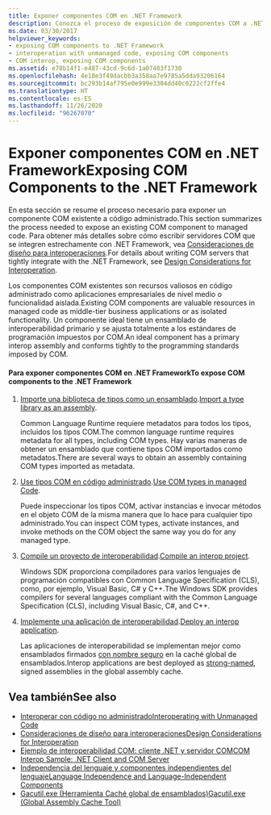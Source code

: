 ```yaml
---
title: Exponer componentes COM en .NET Framework
description: Conozca el proceso de exposición de componentes COM a .NET. Los componentes COM son valiosos en código administrado como aplicaciones empresariales de nivel medio o funcionalidad aislada.
ms.date: 03/30/2017
helpviewer_keywords:
- exposing COM components to .NET Framework
- interoperation with unmanaged code, exposing COM components
- COM interop, exposing COM components
ms.assetid: e78b14f1-e487-43cd-9c6d-1a07483f1730
ms.openlocfilehash: 4e18e3f49dacbb3a358aa7e9785a5dda93206164
ms.sourcegitcommit: bc293b14af795e0e999e3304dd40c0222cf2ffe4
ms.translationtype: HT
ms.contentlocale: es-ES
ms.lasthandoff: 11/26/2020
ms.locfileid: "96267070"
---
```

# <a name="exposing-com-components-to-the-net-framework"></a><span data-ttu-id="6fcdf-104">Exponer componentes COM en .NET Framework</span><span class="sxs-lookup"><span data-stu-id="6fcdf-104">Exposing COM Components to the .NET Framework</span></span>

<span data-ttu-id="6fcdf-105">En esta sección se resume el proceso necesario para exponer un componente COM existente a código administrado.</span><span class="sxs-lookup"><span data-stu-id="6fcdf-105">This section summarizes the process needed to expose an existing COM component to managed code.</span></span> <span data-ttu-id="6fcdf-106">Para obtener más detalles sobre cómo escribir servidores COM que se integren estrechamente con .NET Framework, vea [Consideraciones de diseño para interoperaciones](/previous-versions/dotnet/netframework-4.0/61aax4kh(v=vs.100)).</span><span class="sxs-lookup"><span data-stu-id="6fcdf-106">For details about writing COM servers that tightly integrate with the .NET Framework, see [Design Considerations for Interoperation](/previous-versions/dotnet/netframework-4.0/61aax4kh(v=vs.100)).</span></span>
  
 <span data-ttu-id="6fcdf-107">Los componentes COM existentes son recursos valiosos en código administrado como aplicaciones empresariales de nivel medio o funcionalidad aislada.</span><span class="sxs-lookup"><span data-stu-id="6fcdf-107">Existing COM components are valuable resources in managed code as middle-tier business applications or as isolated functionality.</span></span> <span data-ttu-id="6fcdf-108">Un componente ideal tiene un ensamblado de interoperabilidad primario y se ajusta totalmente a los estándares de programación impuestos por COM.</span><span class="sxs-lookup"><span data-stu-id="6fcdf-108">An ideal component has a primary interop assembly and conforms tightly to the programming standards imposed by COM.</span></span>  
  
#### <a name="to-expose-com-components-to-the-net-framework"></a><span data-ttu-id="6fcdf-109">Para exponer componentes COM en .NET Framework</span><span class="sxs-lookup"><span data-stu-id="6fcdf-109">To expose COM components to the .NET Framework</span></span>  
  
1. <span data-ttu-id="6fcdf-110">[Importe una biblioteca de tipos como un ensamblado](importing-a-type-library-as-an-assembly.md).</span><span class="sxs-lookup"><span data-stu-id="6fcdf-110">[Import a type library as an assembly](importing-a-type-library-as-an-assembly.md).</span></span>  
  
     <span data-ttu-id="6fcdf-111">Common Language Runtime requiere metadatos para todos los tipos, incluidos los tipos COM.</span><span class="sxs-lookup"><span data-stu-id="6fcdf-111">The common language runtime requires metadata for all types, including COM types.</span></span> <span data-ttu-id="6fcdf-112">Hay varias maneras de obtener un ensamblado que contiene tipos COM importados como metadatos.</span><span class="sxs-lookup"><span data-stu-id="6fcdf-112">There are several ways to obtain an assembly containing COM types imported as metadata.</span></span>  
  
2. <span data-ttu-id="6fcdf-113">[Use tipos COM en código administrado](/previous-versions/dotnet/netframework-4.0/3y76b69k(v=vs.100)).</span><span class="sxs-lookup"><span data-stu-id="6fcdf-113">[Use COM types in managed Code](/previous-versions/dotnet/netframework-4.0/3y76b69k(v=vs.100)).</span></span>  
  
     <span data-ttu-id="6fcdf-114">Puede inspeccionar los tipos COM, activar instancias e invocar métodos en el objeto COM de la misma manera que lo hace para cualquier tipo administrado.</span><span class="sxs-lookup"><span data-stu-id="6fcdf-114">You can inspect COM types, activate instances, and invoke methods on the COM object the same way you do for any managed type.</span></span>  
  
3. <span data-ttu-id="6fcdf-115">[Compile un proyecto de interoperabilidad](compiling-an-interop-project.md).</span><span class="sxs-lookup"><span data-stu-id="6fcdf-115">[Compile an interop project](compiling-an-interop-project.md).</span></span>  
  
     <span data-ttu-id="6fcdf-116">Windows SDK proporciona compiladores para varios lenguajes de programación compatibles con Common Language Specification (CLS), como, por ejemplo, Visual Basic, C# y C++.</span><span class="sxs-lookup"><span data-stu-id="6fcdf-116">The Windows SDK provides compilers for several languages compliant with the Common Language Specification (CLS), including Visual Basic, C#, and C++.</span></span>  
  
4. <span data-ttu-id="6fcdf-117">[Implemente una aplicación de interoperabilidad](deploying-an-interop-application.md).</span><span class="sxs-lookup"><span data-stu-id="6fcdf-117">[Deploy an interop application](deploying-an-interop-application.md).</span></span>  
  
     <span data-ttu-id="6fcdf-118">Las aplicaciones de interoperabilidad se implementan mejor como ensamblados firmados [con nombre seguro](../../standard/assembly/strong-named.md) en la caché global de ensamblados.</span><span class="sxs-lookup"><span data-stu-id="6fcdf-118">Interop applications are best deployed as [strong-named](../../standard/assembly/strong-named.md), signed assemblies in the global assembly cache.</span></span>  
  
## <a name="see-also"></a><span data-ttu-id="6fcdf-119">Vea también</span><span class="sxs-lookup"><span data-stu-id="6fcdf-119">See also</span></span>

- [<span data-ttu-id="6fcdf-120">Interoperar con código no administrado</span><span class="sxs-lookup"><span data-stu-id="6fcdf-120">Interoperating with Unmanaged Code</span></span>](index.md)
- <span data-ttu-id="6fcdf-121">[Consideraciones de diseño para interoperaciones](/previous-versions/dotnet/netframework-4.0/61aax4kh(v=vs.100))</span><span class="sxs-lookup"><span data-stu-id="6fcdf-121">[Design Considerations for Interoperation](/previous-versions/dotnet/netframework-4.0/61aax4kh(v=vs.100))</span></span>
- [<span data-ttu-id="6fcdf-122">Ejemplo de interoperabilidad COM: cliente .NET y servidor COM</span><span class="sxs-lookup"><span data-stu-id="6fcdf-122">COM Interop Sample: .NET Client and COM Server</span></span>](com-interop-sample-net-client-and-com-server.md)
- [<span data-ttu-id="6fcdf-123">Independencia del lenguaje y componentes independientes del lenguaje</span><span class="sxs-lookup"><span data-stu-id="6fcdf-123">Language Independence and Language-Independent Components</span></span>](../../standard/language-independence-and-language-independent-components.md)
- [<span data-ttu-id="6fcdf-124">Gacutil.exe (Herramienta Caché global de ensamblados)</span><span class="sxs-lookup"><span data-stu-id="6fcdf-124">Gacutil.exe (Global Assembly Cache Tool)</span></span>](../tools/gacutil-exe-gac-tool.md)
